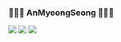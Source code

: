 ### 👋👋👋 AnMyeongSeong 👋👋👋

<img src="https://img.shields.io/badge/Kotlin-000000?style=flat-square&logo=Kotlin&logoColor=white"/>&nbsp;<img src="https://img.shields.io/badge/Java-3766AB?style=flat-square&logo=Java&logoColor=white"/>&nbsp;<img src="https://img.shields.io/badge/Jira-#0052CC?style=flat-square&logo=Kotlin&logoColor=white"/>&nbsp;
